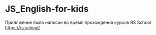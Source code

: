 # JS_English-for-kids
Приллжение было написан во время прохождения курсов RS School https://rs.school/
